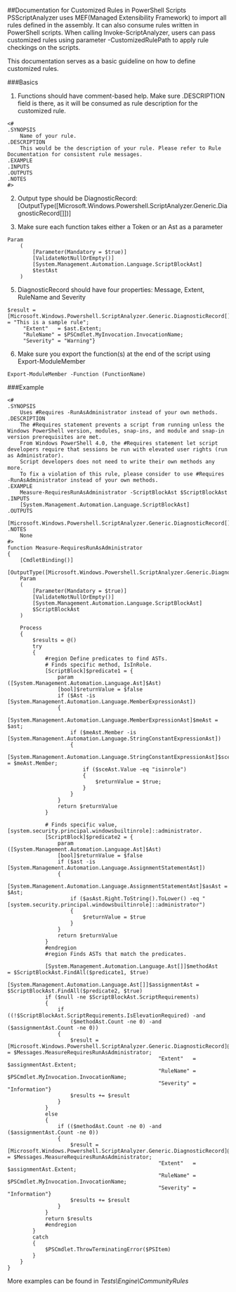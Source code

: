 ##Documentation for Customized Rules in PowerShell Scripts
PSScriptAnalyzer uses MEF(Managed Extensibility Framework) to import all rules defined in the assembly. It can also consume rules written in PowerShell scripts. When calling Invoke-ScriptAnalyzer, users can pass customized rules using parameter -CustomizedRulePath to apply rule checkings on the scripts. 

This documentation serves as a basic guideline on how to define customized rules.

###Basics
1. Functions should have comment-based help. Make sure .DESCRIPTION field is there, as it will be consumed as rule description for the customized rule.
```
<#
.SYNOPSIS
    Name of your rule.
.DESCRIPTION
    This would be the description of your rule. Please refer to Rule Documentation for consistent rule messages.
.EXAMPLE
.INPUTS
.OUTPUTS
.NOTES
#>
```

2. Output type should be DiagnosticRecord:
[OutputType([Microsoft.Windows.Powershell.ScriptAnalyzer.Generic.DiagnosticRecord[]])]

3. Make sure each function takes either a Token or an Ast as a parameter
```
Param
    (
        [Parameter(Mandatory = $true)]
        [ValidateNotNullOrEmpty()]
        [System.Management.Automation.Language.ScriptBlockAst]
        $testAst
    )
```
5. DiagnosticRecord should have four properties: Message, Extent, RuleName and Severity
```
$result = [Microsoft.Windows.Powershell.ScriptAnalyzer.Generic.DiagnosticRecord[]]@{"Message"  = "This is a sample rule"; 
     "Extent"   = $ast.Extent;
     "RuleName" = $PSCmdlet.MyInvocation.InvocationName;
     "Severity" = "Warning"}
```
6. Make sure you export the function(s) at the end of the script using Export-ModuleMember
```
Export-ModuleMember -Function (FunctionName)
```

###Example
```
<#
.SYNOPSIS
    Uses #Requires -RunAsAdministrator instead of your own methods.
.DESCRIPTION
    The #Requires statement prevents a script from running unless the Windows PowerShell version, modules, snap-ins, and module and snap-in version prerequisites are met. 
    From Windows PowerShell 4.0, the #Requires statement let script developers require that sessions be run with elevated user rights (run as Administrator). 
    Script developers does not need to write their own methods any more.
    To fix a violation of this rule, please consider to use #Requires -RunAsAdministrator instead of your own methods.
.EXAMPLE
    Measure-RequiresRunAsAdministrator -ScriptBlockAst $ScriptBlockAst
.INPUTS
    [System.Management.Automation.Language.ScriptBlockAst]
.OUTPUTS
    [Microsoft.Windows.Powershell.ScriptAnalyzer.Generic.DiagnosticRecord[]]
.NOTES
    None
#>
function Measure-RequiresRunAsAdministrator
{
    [CmdletBinding()]
    [OutputType([Microsoft.Windows.Powershell.ScriptAnalyzer.Generic.DiagnosticRecord[]])]
    Param
    (
        [Parameter(Mandatory = $true)]
        [ValidateNotNullOrEmpty()]
        [System.Management.Automation.Language.ScriptBlockAst]
        $ScriptBlockAst
    )

    Process
    {
        $results = @()
        try
        {
            #region Define predicates to find ASTs.
            # Finds specific method, IsInRole.
            [ScriptBlock]$predicate1 = {
                param ([System.Management.Automation.Language.Ast]$Ast)
                [bool]$returnValue = $false
                if ($Ast -is [System.Management.Automation.Language.MemberExpressionAst])
                {
                    [System.Management.Automation.Language.MemberExpressionAst]$meAst = $ast;
                    if ($meAst.Member -is [System.Management.Automation.Language.StringConstantExpressionAst])
                    {
                        [System.Management.Automation.Language.StringConstantExpressionAst]$sceAst = $meAst.Member;
                        if ($sceAst.Value -eq "isinrole")
                        {
                            $returnValue = $true;
                        }
                    }
                }
                return $returnValue
            }

            # Finds specific value, [system.security.principal.windowsbuiltinrole]::administrator.
            [ScriptBlock]$predicate2 = {
                param ([System.Management.Automation.Language.Ast]$Ast)
                [bool]$returnValue = $false
                if ($ast -is [System.Management.Automation.Language.AssignmentStatementAst])
                {
                    [System.Management.Automation.Language.AssignmentStatementAst]$asAst = $Ast;
                    if ($asAst.Right.ToString().ToLower() -eq "[system.security.principal.windowsbuiltinrole]::administrator")
                    {
                        $returnValue = $true
                    }
                }
                return $returnValue
            }
            #endregion
            #region Finds ASTs that match the predicates.
        
            [System.Management.Automation.Language.Ast[]]$methodAst     = $ScriptBlockAst.FindAll($predicate1, $true)
            [System.Management.Automation.Language.Ast[]]$assignmentAst = $ScriptBlockAst.FindAll($predicate2, $true)
            if ($null -ne $ScriptBlockAst.ScriptRequirements)
            {
                if ((!$ScriptBlockAst.ScriptRequirements.IsElevationRequired) -and 
                    ($methodAst.Count -ne 0) -and ($assignmentAst.Count -ne 0))
                {
                    $result = [Microsoft.Windows.Powershell.ScriptAnalyzer.Generic.DiagnosticRecord]@{"Message"  = $Messages.MeasureRequiresRunAsAdministrator; 
                                                "Extent"   = $assignmentAst.Extent;
                                                "RuleName" = $PSCmdlet.MyInvocation.InvocationName;
                                                "Severity" = "Information"}
                    $results += $result               
                }
            }
            else
            {
                if (($methodAst.Count -ne 0) -and ($assignmentAst.Count -ne 0))
                {
                    $result = [Microsoft.Windows.Powershell.ScriptAnalyzer.Generic.DiagnosticRecord]@{"Message"  = $Messages.MeasureRequiresRunAsAdministrator; 
                                                "Extent"   = $assignmentAst.Extent;
                                                "RuleName" = $PSCmdlet.MyInvocation.InvocationName;
                                                "Severity" = "Information"}
                    $results += $result               
                }        
            }
            return $results
            #endregion 
        }
        catch
        {
            $PSCmdlet.ThrowTerminatingError($PSItem)
        }
    }
}
```
More examples can be found in *Tests\Engine\CommunityRules*